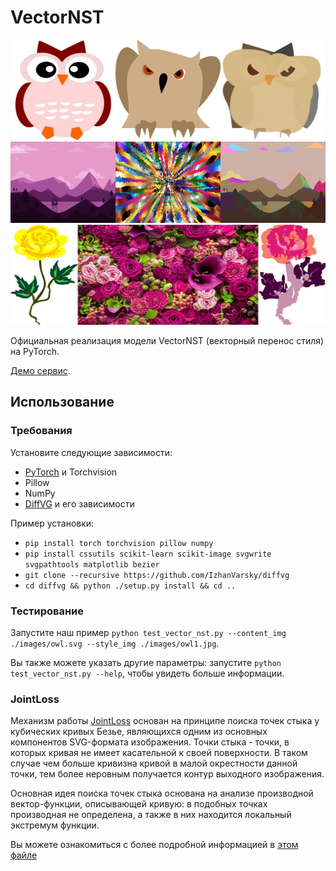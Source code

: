 # VectorNST

<div align="center">
  <img src="images/owl_stylized_owl1.jpg" alt="img1" width="512" height="160"/>
  <img src="images/scene6_stylized_scene8.jpg" alt="img2" width="512" height="130"/>
  <img src="images/flower.jpg" alt="img3" width="512" height="160"/>
</div>

Официальная реализация модели VectorNST (векторный перенос стиля) на PyTorch.

[Демо сервис](http://81.3.154.178:5001/vector_style_transfer).

## Использование

### Требования

Установите следующие зависимости:

* [PyTorch](https://pytorch.org) и Torchvision
* Pillow
* NumPy
* [DiffVG](https://github.com/IzhanVarsky/diffvg) и его зависимости

Пример установки:

* `pip install torch torchvision pillow numpy`
* `pip install cssutils scikit-learn scikit-image svgwrite svgpathtools matplotlib bezier`
* `git clone --recursive https://github.com/IzhanVarsky/diffvg`
* `cd diffvg && python ./setup.py install && cd ..`

### Тестирование

Запустите наш пример `python test_vector_nst.py --content_img ./images/owl.svg --style_img ./images/owl1.jpg`.

Вы также можете указать другие параметры: запустите `python test_vector_nst.py --help`, чтобы увидеть больше информации.

### JointLoss

Механизм работы [JointLoss](joint_loss.py) основан на принципе поиска точек стыка у кубических кривых Безье, являющихся
одним из основных компонентов SVG-формата изображения. Точки стыка - точки, в которых кривая
не имеет касательной к своей поверхности. В таком
случае чем больше кривизна кривой в малой окрестности данной точки,
тем более неровным получается контур выходного изображения.

Основная идея поиска точек стыка основана на анализе производной вектор-функции, описывающей кривую:
в подобных точках производная не определена, а также в них находится локальный
экстремум функции.

Вы можете ознакомиться с более подробной информацией в [этом файле](JointLoss.pdf)